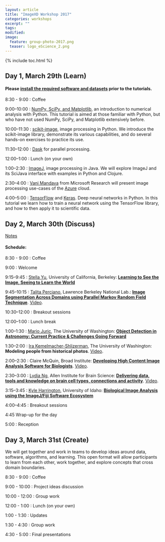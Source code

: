 ```yaml
---
layout: article
title: "ImageXD Workshop 2017"
categories: workshops
excerpt: ""
tags: 
modified: 
image:
  feature: group-photo-2017.png
  teaser: logo_eScience_2.png   
---
```


{% include toc.html %}

## Day 1, March 29th (Learn)

#### **Please [install the required software and datasets](http://www.imagexd.org/2017/03/20/tutorial-materials.html) prior to the tutorials.**

8:30 - 9:00 : Coffee

9:00–10:00 : [NumPy, SciPy, and Matplotlib](http://scipy.org), an introduction
to numerical analysis with Python. This tutorial is aimed at those familiar with
Python, but who have not used NumPy, SciPy, and Matplotlib extensively before.

10:00–11:30 : [scikit-image](http://scikit-image.org/), image processing in
Python. We introduce the scikit-image library, demonstrate its various
capabilities, and do several hands-on exercises to practice its use.

11:30–12:00 : [Dask](http://dask.pydata.org/en/latest/) for parallel
processing.

12:00–1:00 : Lunch (on your own)

1:00–2:30 : [ImageJ](https://imagej.nih.gov/ij/), image processing in Java. We
will explore ImageJ and its SciJava interface with examples in Python and
Clojure.

2:30–4:00 : [Vani Mandava](https://www.microsoft.com/en-us/research/people/vanim/)
from Microsoft Research will present image processing use-cases of the
[Azure](https://azure.microsoft.com/) cloud.

4:00–5:00 : [TensorFlow](https://www.tensorflow.org/) and
[Keras](https://keras.io/). Deep neural networks in Python. In this tutorial we
learn how to train a neural network using the TensorFlow library, and how to
then apply it to scientific data.

## Day 2, March 30th (Discuss)

[Notes](https://docs.google.com/document/d/1KrPXkQN4_hWGzIFXvL6Bw3h0slc_jCF3FrfmDHwtNrk/edit?usp=sharing)

#### Schedule:

8:30 - 9:00 : Coffee

9:00 : Welcome

9:15–9:45 : [Stella Yu](http://www1.icsi.berkeley.edu/~stellayu/), University of California, Berkeley: [**Learning to See the Image, Seeing to Learn the World**]({{site.baseurl}}/presentations/Stella_Yu.pdf)

9:45–10:15 : [Talita Perciano](http://vis.lbl.gov/~tperciano), Lawrence Berkeley National Lab.: [**Image Segmentation Across Domains using Parallel Markov Random Field Technique**]({{site.baseurl}}/presentations/ImageXD_Perciano.pdf).  [Video](https://youtu.be/ou6vn5EiruM?list=PLA6PlfxWZPLQ097Q50htN-ndEZcHp9knc).

10:30–12:00 : Breakout sessions

12:00–1:00 : Lunch break

1:00–1:30 : [Mario Juric](http://research.majuric.org/public/), The University of Washington: [**Object Detection in Astronomy: Current Practice & Challenges Going Forward**]({{site.baseurl}}/presentations/ImageXD-Astronomical-Image-Processing-Presented.pdf)

1:30–2:00 : [Ira Kemelmacher-Shlizerman](http://homes.cs.washington.edu/~kemelmi/), The University of Washington: **Modeling people from historical photos**. [Video](https://youtu.be/DE3UH0g--zo?list=PLA6PlfxWZPLQ097Q50htN-ndEZcHp9knc).

2:00–2:30 : Claire McQuin, Broad Institute: [**Developing High Content Image Analysis Software for Biologists**](https://www.slideshare.net/ClaireMcQuin/developing-high-content-image-analysis-software-for-biologists). [Video](https://youtu.be/6xJf1SBxvmU?list=PLA6PlfxWZPLQ097Q50htN-ndEZcHp9knc).

2:30–3:00 : [Lydia Ng](https://www.alleninstitute.org/what-we-do/brain-science/about/team/staff-profiles/lydia-ng/), Allen Institute for Brain Science: [**Delivering data, tools and knowledge on brain cell types, connections and activity**]({{site.baseurl}}/presentations/LydiaNg.pdf). [Video](https://youtu.be/RpvNfcWi3Kc?list=PLA6PlfxWZPLQ097Q50htN-ndEZcHp9knc).


3:15–3:45 : [Kyle Harrington](http://kyleharrington.com/), University of Idaho: [**Biological Image Analysis using the ImageJ/Fiji Software Ecosystem**]({{site.baseurl}}/presentations/2017_03_30_ImageXD_DistributionCopy.pdf)

4:00–4:45 : Breakout sessions

4:45 Wrap-up for the day

5:00 : Reception


## Day 3, March 31st (Create)

We will get together and work in teams to develop ideas around data,
software, algorithms, and learning. This open format will allow
participants to learn from each other, work together, and explore
concepts that cross domain boundaries.

8:30 - 9:00 : Coffee

9:00 - 10:00 : Project ideas discussion

10:00 - 12:00 : Group work

12:00 - 1:00 : Lunch (on your own)

1:00 - 1:30 : Updates

1:30 - 4:30 : Group work

4:30 - 5:00 : Final presentations